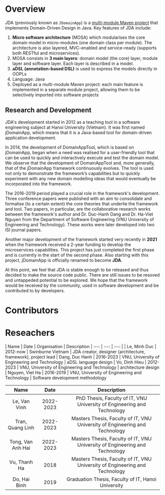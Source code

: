 # Overview

JDA (previously known as `JDomainApp`) is a [multi-module Maven project](https://books.sonatype.com/mvnex-book/reference/multimodule.html) that implements Domain-Driven Design in Java. Key features of JDA include:

1. **Micro software architecture** (MOSA) which modularises the core domain model in micro-modules (one domain class per module). The architecture is also layered, MVC-enabled and service-ready (supports both RESTful and microservices).
2. MOSA consists in **3 main layers**: domain model (the core) layer, module layer and software layer. Each layer is described in a model.
3. **aDSL (annotation-based DSL)** is used to express the models directly in OOPLs
4. Language: Java
5. Deployed as a multi-module Maven project: each main feature is implemented in a separate module project, allowing them to be selectively imported into software projects

## Research and Development
JDA's development started in 2012 as a teaching tool in a software engineering subject at Hanoi University (Vietnam). It was first named jDomainApp, which means that it is a Java-based tool for domain-driven application development.

In 2014, the development of DomainAppTool, which is based on jDomainApp, began when a need was realised for a user-friendly tool that can be used to quickly and interactively
execute and test the domain model. 
We observe that the development of DomainAppTool and, more generally, that of the
jDomainApp framework continuously evolves. The tool is used not only to demonstrate the
framework’s capabilities but to quickly experiment with any new domain modelling ideas that
would eventually be incorporated into the framework. 

The 2016-2019 period played a crucial role in the framework's development. Three conference
papers were published with an aim to consolidate and formalise (to a certain extent)
the core theories that underlie the framework and tool. Two papers, in particular,
are the collaborative research works between the framework's author and Dr. Duc-Hanh Dang and Dr. Ha-Viet Nguyen from the Department of Software Engineering (VNU University of
Engineering and Technology). These works were later developed into two ISI journal papers.

Another major development of the framework started very recently in **2021** when the framework received a 2-year funding to develop the microservices capabilities. This project has just completed the first phase and is currently in the start of the second phase. Also starting with this project, jDomainApp is officially renamed to become **JDA**.

At this point, we feel that JDA is stable enough to be released  and thus decided to make the source code public. There are still issues to be resoved and untappeded potential to be explored. We hope that the framework would be received by the community, used in software development and be contributed to by developers.

# Contributors

# Reseachers
| Name | Date | Organisation | Description
| :--: | :--: | :--: |
| Le, Minh Duc | 2012-now | Swinburne Vietnam | JDA creator, designer (architecture, framework), project lead
| Dang, Duc Hanh | 2016-2023 | VNU, University of Engineering and Technology | aDSL language design 
| Vo, Dinh Hieu | 2012-2023 | VNU, University of Engineering and Technology | architecture design
| Nguyen, Viet Ha | 2016-2019 | VNU, University of Engineering and Technology | Software development methodology

| Name | Date | Description
| :--: | :--: | :--: |
| Le, Van Vinh | 2022-2023 | PhD Thesis, Faculty of IT, VNU University of Engineering and Technology
| Tran, Quang Linh | 2022-2023 | Masters Thesis, Faculty of IT, VNU University of Engineering and Technology
| Tong, Van Anh Hai | 2022-2023 | Masters Thesis, Faculty of IT, VNU University of Engineering and Technology
| Vu, Thanh Ha | 2018 | Masters Thesis, Faculty of IT, VNU University of Engineering and Technology
| Do, Hai Binh | 2019 | Graduation Thesis, Faculty of IT, Hanoi University 
